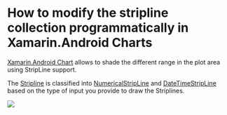 # How to modify the stripline collection programmatically in Xamarin.Android Charts
[Xamarin.Android Chart](https://help.syncfusion.com/xamarin-android/sfchart/getting-started) allows to shade the different range in the plot area using StripLine support.

The [Stripline](https://help.syncfusion.com/cr/xamarin-android/Com.Syncfusion.Charts.NumericalStripLine.html) is classified into [NumericalStripLine](https://help.syncfusion.com/cr/xamarin-android/Com.Syncfusion.Charts.NumericalStripLine.html) and [DateTimeStripLine](https://help.syncfusion.com/cr/xamarin-android/Com.Syncfusion.Charts.DateTimeStripLine.html) based on the type of input you provide to draw the Striplines.

![](https://github.com/SyncfusionExamples/How-to-modify-the-stripline-collection-programmatically-in-Xamarin.Android-Charts/blob/main/Xamarin.Android-Chart-StripLine.gif)
